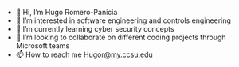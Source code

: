 - 👋 Hi, I’m Hugo Romero-Panicia
- 👀 I’m interested in software engineering and controls engineering
- 🌱 I’m currently learning cyber security concepts
- 💞️ I’m looking to collaborate on different coding projects through Microsoft teams
- 📫 How to reach me Hugor@my.ccsu.edu

<!---
Giovannistar1/Giovannistar1 is a ✨ special ✨ repository because its `README.md` (this file) appears on your GitHub profile.
You can click the Preview link to take a look at your changes.
--->
